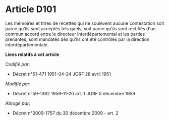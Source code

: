 # Article D101

Les mémoires et titres de recettes qui ne soulèvent aucune contestation soit parce qu'ils sont acceptés tels quels, soit
parce qu'ils sont rectifiés d'un commun accord entre le directeur interdépartemental et les parties prenantes, sont mandatés
dès qu'ils ont été contrôlés par la direction interdépartementale.

**Liens relatifs à cet article**

_Codifié par_:

  - Décret n°51-471 1951-04-24 JORF 28 avril 1951

_Modifié par_:

  - Décret n°59-1362 1959-11-20 art. 1 JORF 5 décembre 1959

_Abrogé par_:

  - Décret n°2009-1757 du 30 décembre 2009 - art. 2
